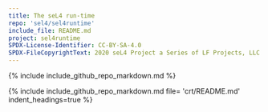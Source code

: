 ```yaml
---
title: The seL4 run-time
repo: 'sel4/sel4runtime'
include_file: README.md
project: sel4runtime
SPDX-License-Identifier: CC-BY-SA-4.0
SPDX-FileCopyrightText: 2020 seL4 Project a Series of LF Projects, LLC.
---
```


{% include include_github_repo_markdown.md  %}

{% include include_github_repo_markdown.md file= 'crt/README.md' indent_headings=true %}
